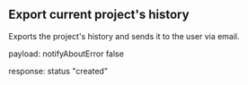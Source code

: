 ## Export current project's history

Exports the project's history and sends it to the user via email.

payload:
notifyAboutError	false

response:
status	"created"
